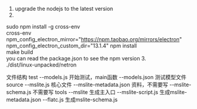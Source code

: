 1. upgrade the nodejs to the latest version  
2.
  sudo npm install -g cross-env  
  cross-env npm_config_electron_mirror="https://npm.taobao.org/mirrors/electron" npm_config_electron_custom_dir="13.1.4" npm install  
  make build  
you can read the package.json to see the npm version
3.   
./dist/linux-unpacked/netron  

文件结构
test
  --models.js       开始测试，main函数
  --models.json 测试模型文件
source
  --mslite.js 核心文件
  --mslite-metadata.json 资料，不需要写
  --mslite-schema.js 不需要写
tools
  --mslite 生成主入口
  --mslite-script.js 生成mslite-metadata.json
  --flatc.js 生成mslite-schema.js
